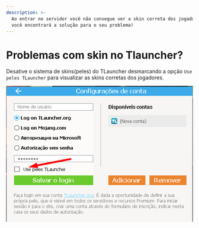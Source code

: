```yaml
---
description: >-
  Ao entrar no servidor você não consegue ver a skin correta dos jogadores? Aqui
  você encontrará a solução para o seu problema!
---
```


# Problemas com skin no Tlauncher?

Desative o sistema de skins(peles) do TLauncher desmarcando a opção `Use peles TLauncher` para visualizar as skins corretas dos jogadores.

![](<../../.gitbook/assets/image (1) (1) (1).png>)
